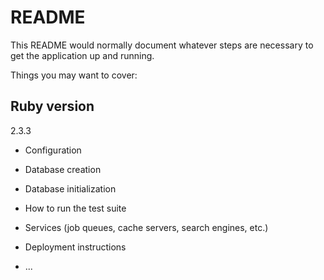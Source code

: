 # README

This README would normally document whatever steps are necessary to get the
application up and running.

Things you may want to cover:

## Ruby version
2.3.3

* Configuration

* Database creation

* Database initialization

* How to run the test suite

* Services (job queues, cache servers, search engines, etc.)

* Deployment instructions

* ...
